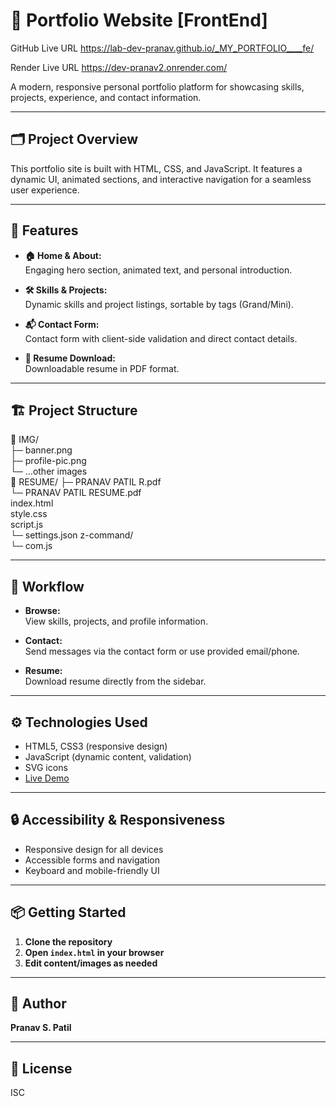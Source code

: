 # 🏡 Portfolio Website [FrontEnd]

GitHub Live URL
https://lab-dev-pranav.github.io/_MY_PORTFOLIO____fe/

Render Live URL
https://dev-pranav2.onrender.com/

A modern, responsive personal portfolio platform for showcasing skills, projects, experience, and contact information.

---

## 🗂️ Project Overview

This portfolio site is built with HTML, CSS, and JavaScript. It features a dynamic UI, animated sections, and interactive navigation for a seamless user experience.

---

## 🚀 Features

- **🏠 Home & About:**  
  Engaging hero section, animated text, and personal introduction.

- **🛠️ Skills & Projects:**  
  Dynamic skills and project listings, sortable by tags (Grand/Mini).

- **📬 Contact Form:**  
  Contact form with client-side validation and direct contact details.

- **📄 Resume Download:**  
  Downloadable resume in PDF format.

---

## 🏗️ Project Structure

📁 IMG/ <br>
├─ banner.png  <br>
├─ profile-pic.png <br>
└─ ...other images <br>
📁 RESUME/  ├─ PRANAV PATIL R.pdf <br>
                               └─ PRANAV PATIL RESUME.pdf <br>
index.html <br>
style.css <br>
script.js<br>
└─ settings.json z-command/ <br>
└─ com.js<br>


---

## 📝 Workflow

- **Browse:**  
  View skills, projects, and profile information.

- **Contact:**  
  Send messages via the contact form or use provided email/phone.

- **Resume:**  
  Download resume directly from the sidebar.

---

## ⚙️ Technologies Used

- HTML5, CSS3 (responsive design)
- JavaScript (dynamic content, validation)
- SVG icons
- [Live Demo](https://mr-pranav.github.io/_mr_pranav____portfolio/)

---

## 🔒 Accessibility & Responsiveness

- Responsive design for all devices
- Accessible forms and navigation
- Keyboard and mobile-friendly UI

---

## 📦 Getting Started

1. **Clone the repository**
2. **Open `index.html` in your browser**
3. **Edit content/images as needed**

---

## 👤 Author

**Pranav S. Patil**

---

## 📄 License

ISC

